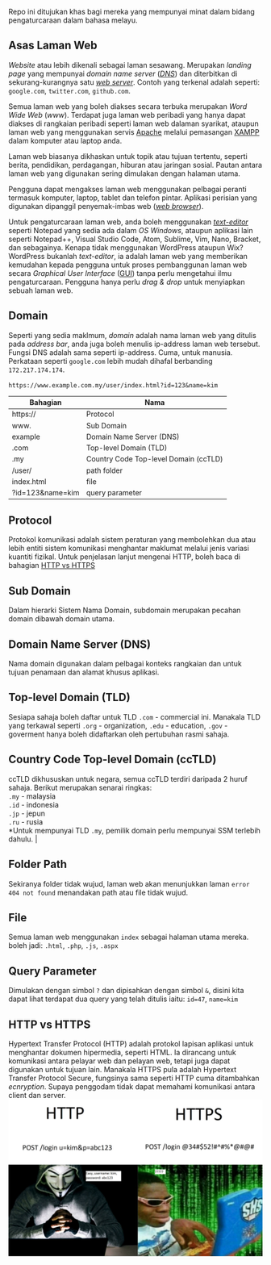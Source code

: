 Repo ini ditujukan khas bagi mereka yang mempunyai minat dalam bidang pengaturcaraan dalam bahasa melayu.

## Asas Laman Web
*Website* atau lebih dikenali sebagai laman sesawang. Merupakan *landing page* yang mempunyai *domain name server* ([*DNS*](#domain)) dan diterbitkan di sekurang-kurangnya satu [*web server*](#web-server). Contoh yang terkenal adalah seperti: `google.com`, `twitter.com`, `github.com`.

Semua laman web yang boleh diakses secara terbuka merupakan *Word Wide Web* (*www*). Terdapat juga laman web peribadi yang hanya dapat diakses di rangkaian peribadi seperti laman web dalaman syarikat, ataupun laman web yang menggunakan servis [Apache](xampp#apache) melalui pemasangan [XAMPP](xampp) dalam komputer atau laptop anda.

Laman web biasanya dikhaskan untuk topik atau tujuan tertentu, seperti berita, pendidikan, perdagangan, hiburan atau jaringan sosial. Pautan antara laman web yang digunakan sering dimulakan dengan halaman utama.

Pengguna dapat mengakses laman web menggunakan pelbagai peranti termasuk komputer, laptop, tablet dan telefon pintar. Aplikasi perisian yang digunakan dipanggil penyemak-imbas web ([*web browser*](#web-browser)).

Untuk pengaturcaraan laman web, anda boleh menggunakan [*text-editor*](#text-editor) seperti Notepad yang sedia ada dalam *OS Windows*, ataupun aplikasi lain seperti Notepad++, Visual Studio Code, Atom, Sublime, Vim, Nano, Bracket, dan sebagainya. Kenapa tidak menggunakan WordPress ataupun Wix? WordPress bukanlah *text-editor*, ia adalah laman web yang memberikan kemudahan kepada pengguna untuk proses pembanggunan laman web secara *Graphical User Interface* ([GUI](gui)) tanpa perlu mengetahui ilmu pengaturcaraan. Pengguna hanya perlu *drag & drop* untuk menyiapkan sebuah laman web.

## Domain
Seperti yang sedia maklmum, *domain* adalah nama laman web yang ditulis pada *address bar*, anda juga boleh menulis ip-address laman web tersebut. Fungsi DNS adalah sama seperti ip-address. Cuma, untuk manusia. Perkataan seperti `google.com` lebih mudah dihafal berbanding `172.217.174.174`.

```
https://www.example.com.my/user/index.html?id=123&name=kim
```
| Bahagian | Nama |
| - | - |
| https:// | Protocol | 
| www. | Sub Domain |
| example |  Domain Name Server (DNS) |
| .com | Top-level Domain (TLD) |
| .my | Country Code Top-level Domain (ccTLD) |
| /user/ | path folder |
| index.html | file |
| ?id=123&name=kim | query parameter |

## Protocol
Protokol komunikasi adalah sistem peraturan yang membolehkan dua atau lebih entiti sistem komunikasi menghantar maklumat melalui jenis variasi kuantiti fizikal. Untuk penjelasan lanjut mengenai HTTP, boleh baca di bahagian [HTTP vs HTTPS](#http-vs-https)

## Sub Domain
Dalam hierarki Sistem Nama Domain, subdomain merupakan pecahan domain dibawah domain utama.

## Domain Name Server (DNS)
 Nama domain digunakan dalam pelbagai konteks rangkaian dan untuk tujuan penamaan dan alamat khusus aplikasi.

## Top-level Domain (TLD)
Sesiapa sahaja boleh daftar untuk TLD `.com` - commercial ini. Manakala TLD yang terkawal seperti `.org` - organization, `.edu` - education, `.gov` - goverment hanya boleh didaftarkan oleh pertubuhan rasmi sahaja.

## Country Code Top-level Domain (ccTLD)
ccTLD dikhususkan untuk negara, semua ccTLD terdiri daripada 2 huruf sahaja. Berikut merupakan senarai ringkas:<br> `.my` - malaysia<br>`.id` - indonesia <br>`.jp` - jepun<br>`.ru` - rusia<br> *Untuk mempunyai TLD `.my`, pemilik domain perlu mempunyai SSM terlebih dahulu. |

## Folder Path
Sekiranya folder tidak wujud, laman web akan menunjukkan laman `error 404 not found` menandakan path atau file tidak wujud. 

## File
Semua laman web menggunakan `index` sebagai halaman utama mereka. boleh jadi: `.html`, `.php`, `.js`, `.aspx` 

## Query Parameter
Dimulakan dengan simbol `?` dan dipisahkan dengan simbol `&`, disini kita dapat lihat terdapat dua query yang telah ditulis iaitu: `id=47`, `name=kim`

## HTTP vs HTTPS
Hypertext Transfer Protocol (HTTP) adalah protokol lapisan aplikasi untuk menghantar dokumen hipermedia, seperti HTML. Ia dirancang untuk komunikasi antara pelayar web dan pelayan web, tetapi juga dapat digunakan untuk tujuan lain.
Manakala HTTPS pula adalah Hypertext Transfer Protocol Secure, fungsinya sama seperti HTTP cuma ditambahkan *ecnryption*. Supaya penggodam tidak dapat memahami komunikasi antara client dan server.
<img src="hacker.jpg">